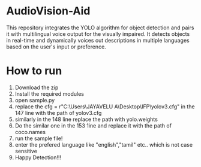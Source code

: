 # AudioVision-Aid
This repository integrates the YOLO algorithm for object detection and pairs it with multilingual voice output for the visually impaired. It detects objects in real-time and dynamically voices out descriptions in multiple languages based on the user's input or preference.


# How to run
1. Download the zip
2. Install the required modules
3. open sample.py
4. replace the cfg = r"C:\Users\JAYAVELU A\Desktop\IFP\yolov3.cfg" in the 147 line with the path of yolov3.cfg
5. similarly in the 148 line replace the path with yolo.weights
6. Do the similar one in the 153 1ine and replace it with the path of coco.names
7. run the sample file!
8. enter the prefered language like "english","tamil" etc.. which is not case sensitive
9. Happy Detection!!!
 
